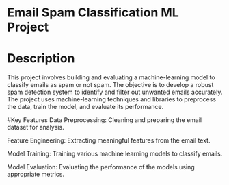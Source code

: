# Email Spam Classification ML Project

# Description
This project involves building and evaluating a machine-learning model to classify emails as spam or not spam. The objective is to develop a robust spam detection system to identify and filter out unwanted emails accurately. The project uses machine-learning techniques and libraries to preprocess the data, train the model, and evaluate its performance.

#Key Features
Data Preprocessing: Cleaning and preparing the email dataset for analysis.

Feature Engineering: Extracting meaningful features from the email text.

Model Training: Training various machine learning models to classify emails.

Model Evaluation: Evaluating the performance of the models using appropriate metrics.
